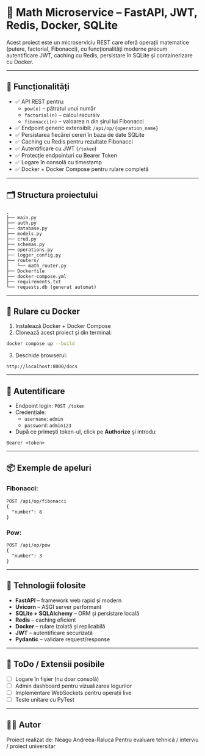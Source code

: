 # 🧮 Math Microservice – FastAPI, JWT, Redis, Docker, SQLite

Acest proiect este un microserviciu REST care oferă operații matematice (putere, factorial, Fibonacci), cu funcționalități moderne precum autentificare JWT, caching cu Redis, persistare în SQLite și containerizare cu Docker.

---

## 🚀 Funcționalități

- ✅ API REST pentru:
  - `pow(x)` – pătratul unui număr
  - `factorial(n)` – calcul recursiv
  - `fibonacci(n)` – valoarea n din șirul lui Fibonacci
- ✅ Endpoint generic extensibil: `/api/op/{operation_name}`
- ✅ Persistarea fiecărei cereri în baza de date SQLite
- ✅ Caching cu Redis pentru rezultate Fibonacci
- ✅ Autentificare cu JWT (`/token`)
- ✅ Protecție endpointuri cu Bearer Token
- ✅ Logare în consolă cu timestamp
- ✅ Docker + Docker Compose pentru rulare completă

---

## 🗂️ Structura proiectului

```
.
├── main.py
├── auth.py
├── database.py
├── models.py
├── crud.py
├── schemas.py
├── operations.py
├── logger_config.py
├── routers/
│   └── math_router.py
├── Dockerfile
├── docker-compose.yml
├── requirements.txt
└── requests.db (generat automat)
```

---

## 🐳 Rulare cu Docker

1. Instalează Docker + Docker Compose
2. Clonează acest proiect și din terminal:

```bash
docker compose up --build
```

3. Deschide browserul:

```
http://localhost:8000/docs
```

---

## 🔐 Autentificare

- Endpoint login: `POST /token`
- Credențiale:
  - `username`: `admin`
  - `password`: `admin123`
- După ce primești token-ul, click pe **Authorize** și introdu:
```
Bearer <token>
```

---

## 📦 Exemple de apeluri

### Fibonacci:
```http
POST /api/op/fibonacci
{
  "number": 8
}
```

### Pow:
```http
POST /api/op/pow
{
  "number": 3
}
```

---

## 📝 Tehnologii folosite

- **FastAPI** – framework web rapid și modern
- **Uvicorn** – ASGI server performant
- **SQLite + SQLAlchemy** – ORM și persistare locală
- **Redis** – caching eficient
- **Docker** – rulare izolată și replicabilă
- **JWT** – autentificare securizată
- **Pydantic** – validare request/response

---

## 🔧 ToDo / Extensii posibile

- [ ] Logare în fișier (nu doar consolă)
- [ ] Admin dashboard pentru vizualizarea logurilor
- [ ] Implementare WebSockets pentru operații live
- [ ] Teste unitare cu PyTest

---

## 🧑‍💻 Autor

Proiect realizat de: Neagu Andreea-Raluca 
Pentru evaluare tehnică / interviu / proiect universitar